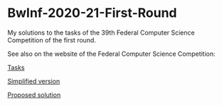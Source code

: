 # BwInf-2020-21-First-Round
My solutions to the tasks of the 39th Federal Computer Science Competition of the first round.


See also on the website of the Federal Computer Science Competition:

[Tasks](https://bwinf.de/fileadmin/bundeswettbewerb/39/Bundeswettbewerb-Aufgabenblatt.pdf)

[Simplified version](https://bwinf.de/fileadmin/bundeswettbewerb/39/Bundeswettbewerb_391-vereinfacht.pdf)

[Proposed solution](https://bwinf.de/fileadmin/bundeswettbewerb/39/loesungshinweise391.pdf)
